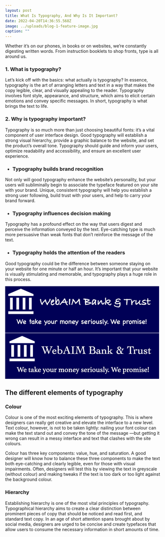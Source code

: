 ```yaml
---
layout: post
title: What Is Typography, And Why Is It Important?
date: 2022-04-20T14:36:55.568Z
image: ../uploads/blog-1-feature-image.jpg
caption: ""
---
```

<!--StartFragment-->

Whether it’s on our phones, in books or on websites, we’re constantly digesting written words. From instruction booklets to shop fronts, type is all around us.

### 1. What is typography?

Let’s kick off with the basics: what actually is typography? In essence, typography is the art of arranging letters and text in a way that makes the copy legible, clear, and visually appealing to the reader. Typography involves font style, appearance, and structure, which aims to elicit certain emotions and convey specific messages. In short, typography is what brings the text to life.

### 2. Why is typography important?

Typography is so much more than just choosing beautiful fonts: it’s a vital component of user interface design. Good typography will establish a strong visual hierarchy, provide a graphic balance to the website, and set the product’s overall tone. Typography should guide and inform your users, optimize readability and accessibility, and ensure an excellent user experience.

* ### Typography builds brand recognition

Not only will good typography enhance the website’s personality, but your users will subliminally begin to associate the typeface featured on your site with your brand. Unique, consistent typography will help you establish a strong user following, build trust with your users, and help to carry your brand forward.

* ### Typography influences decision making

Typography has a profound effect on the way that users digest and perceive the information conveyed by the text. Eye-catching type is much more persuasive than weak fonts that don’t reinforce the message of the text.

* ### Typography holds the attention of the readers

Good typography could be the difference between someone staying on your website for one minute or half an hour. It’s important that your website is visually stimulating and memorable, and typography plays a huge role in this process.

![Which of these banks would you trust more with your money?](../uploads/b1-image.png)

## The different elements of typography

### Colour

Colour is one of the most exciting elements of typography. This is where designers can really get creative and elevate the interface to a new level. Text colour, however, is not to be taken lightly: nailing your font colour can make the text stand out and convey the tone of the message —but getting it wrong can result in a messy interface and text that clashes with the site colours.

Colour has three key components: value, hue, and saturation. A good designer will know how to balance these three components to make the text both eye-catching and clearly legible, even for those with visual impairments. Often, designers will test this by viewing the text in greyscale (without colour) and making tweaks if the text is too dark or too light against the background colour.

### Hierarchy

Establishing hierarchy is one of the most vital principles of typography. Typographical hierarchy aims to create a clear distinction between prominent pieces of copy that should be noticed and read first, and standard text copy. In an age of short attention spans brought about by social media, designers are urged to be concise and create typefaces that allow users to consume the necessary information in short amounts of time.

<!--EndFragment-->